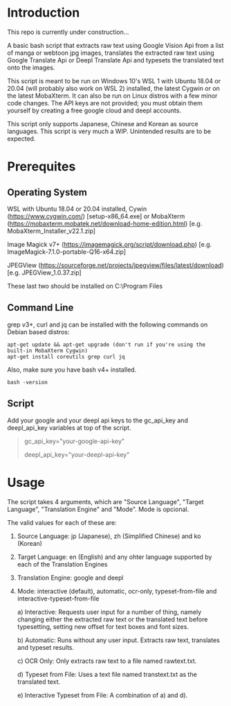 # Introduction

This repo is currently under construction...

A basic bash script that extracts raw text using Google Vision Api from a list of manga or webtoon jpg images, translates the extracted raw text using Google Translate Api or Deepl Translate Api and typesets the translated text onto the images. 

This script is meant to be run on Windows 10's WSL 1 with Ubuntu 18.04 or 20.04 (will probably also work on WSL 2) installed, the latest Cygwin or on the latest MobaXterm. It can also be run on Linux distros with a few minor code changes. The API keys are not provided; you must obtain them yourself by creating a free google cloud and deepl accounts.

This script only supports Japanese, Chinese and Korean as source languages. This script is very much a WIP. Unintended results are to be expected.

# Prerequites

## Operating System

WSL with Ubuntu 18.04 or 20.04 installed, Cywin (https://www.cygwin.com/) [setup-x86_64.exe] or MobaXterm (https://mobaxterm.mobatek.net/download-home-edition.html) [e.g. MobaXterm_Installer_v22.1.zip]

Image Magick v7+ (https://imagemagick.org/script/download.php) [e.g. ImageMagick-7.1.0-portable-Q16-x64.zip]

JPEGView (https://sourceforge.net/projects/jpegview/files/latest/download) [e.g. JPEGView_1.0.37.zip]

These last two should be installed on C:\Program Files

## Command Line

grep v3+, curl and jq can be installed with the following commands on Debian based distros:

```
apt-get update && apt-get upgrade (don't run if you're using the built-in MobaXterm Cygwin)
apt-get install coreutils grep curl jq
```

Also, make sure you have bash v4+ installed.

```
bash -version
```

## Script

Add your google and your deepl api keys to the gc_api_key and deepl_api_key variables at top of the script. 

>gc_api_key="your-google-api-key"
>
>deepl_api_key="your-deepl-api-key"

# Usage

The script takes 4 arguments, which are "Source Language", "Target Language", "Translation Engine" and "Mode". Mode is opcional. 

The valid values for each of these are:

1) Source Language: jp (Japanese), zh (Simplified Chinese) and ko (Korean)
    
2) Target Language: en (English) and any ohter language supported by each of the Translation Engines
    
3) Translation Engine: google and deepl
    
4) Mode: interactive (default), automatic, ocr-only, typeset-from-file and interactive-typeset-from-file
    
    a) Interactive: Requests user input for a number of thing, namely changing either the extracted raw text or the translated text before typesetting, setting new offset for text boxes and font sizes. 
        
    b) Automatic: Runs without any user input. Extracts raw text, translates and typeset results.
        
    c) OCR Only: Only extracts raw text to a file named rawtext.txt.
        
    d) Typeset from File: Uses a text file named transtext.txt as the translated text.
        
    e) Interactive Typeset from File: A combination of a) and d).
